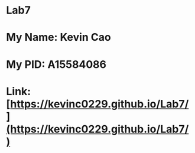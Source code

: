 # Lab7

# My Name: Kevin Cao
# My PID: A15584086
# Link: [https://kevinc0229.github.io/Lab7/](https://kevinc0229.github.io/Lab7/)
